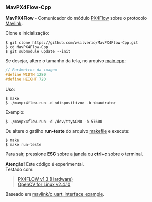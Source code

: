 ### MavPX4Flow-Cpp

**MavPX4Flow** - Comunicador do módulo [PX4Flow](https://pixhawk.org/modules/px4flow) sobre o protocolo [Mavlink](http://qgroundcontrol.org/mavlink/).

Clone e inicialização:
```
$ git clone https://github.com/wsilverio/MavPX4Flow-Cpp.git
$ cd MavPX4Flow-Cpp
$ git submodule update --init
```
Se desejar, altere o tamanho da tela, no arquivo [main.cpp](https://github.com/wsilverio/MavPX4Flow-Cpp/blob/master/main.cpp):
```cpp
// Parâmetros da imagem
#define WIDTH 1280
#define HEIGHT 720
```

Uso:
```
$ make
$ ./mavpx4flow.run -d <dispositivo> -b <baudrate>
```
Exemplo:
```
$ ./mavpx4flow.run -d /dev/ttyACM0 -b 57600
```

Ou altere o gatilho **run-teste** do arquivo [makefile](https://github.com/wsilverio/MavPX4Flow-Cpp/blob/master/makefile) e execute:
```
$ make
$ make run-teste
```

Para sair, pressione **ESC** sobre a janela ou **ctrl+c** sobre o terminal.

**Atenção!** Este código é experimental.  
Testado com:
> [PX4FLOW v1.3 (Hardware)](https://pixhawk.org/modules/px4flow)  
> [OpenCV for Linux v2.4.10](http://opencv.org/)

Baseado em [mavlink/c_uart_interface_example](https://github.com/mavlink/c_uart_interface_example).